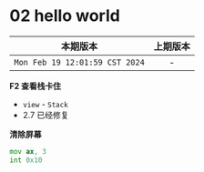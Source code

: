 # 02 hello world

|本期版本|上期版本
|:---:|:---:
`Mon Feb 19 12:01:59 CST 2024` | -


**F2 查看栈卡住**

* `view` - `Stack`
* 2.7 已经修复

**清除屏幕**

```asm
mov ax, 3
int 0x10
```